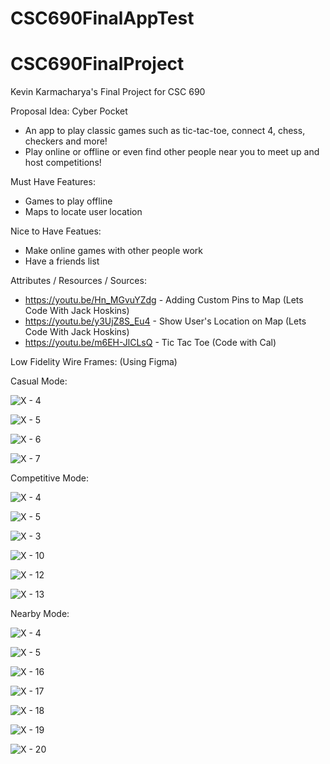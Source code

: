# CSC690FinalAppTest

# CSC690FinalProject

Kevin Karmacharya's Final Project for CSC 690 


Proposal Idea: Cyber Pocket

- An app to play classic games such as tic-tac-toe, connect 4, chess, checkers and more!
- Play online or offline or even find other people near you to meet up and host competitions!

Must Have Features:
- Games to play offline 
- Maps to locate user location

Nice to Have Featues:
- Make online games with other people work
- Have a friends list

Attributes / Resources / Sources:
- https://youtu.be/Hn_MGvuYZdg - Adding Custom Pins to Map (Lets Code With Jack Hoskins)
- https://youtu.be/y3UjZ8S_Eu4 - Show User's Location on Map (Lets Code With Jack Hoskins)
- https://youtu.be/m6EH-JlCLsQ - Tic Tac Toe (Code with Cal)


Low Fidelity Wire Frames: (Using Figma)

Casual Mode:

![X - 4](https://user-images.githubusercontent.com/25759016/145351125-1dc23fdf-9579-4278-b3f4-4cacef2d8d51.png)

![X - 5](https://user-images.githubusercontent.com/25759016/145351166-c70763a7-f71d-4df4-9297-b31133437dbe.png)

![X - 6](https://user-images.githubusercontent.com/25759016/145351347-0c0504dd-83fb-4284-819c-24c1b02ebde8.png)

![X - 7](https://user-images.githubusercontent.com/25759016/145351325-4f24bd56-0708-45c3-bb2c-ddb9bae2b920.png)


Competitive Mode:

![X - 4](https://user-images.githubusercontent.com/25759016/145351125-1dc23fdf-9579-4278-b3f4-4cacef2d8d51.png)

![X - 5](https://user-images.githubusercontent.com/25759016/145351166-c70763a7-f71d-4df4-9297-b31133437dbe.png)

![X - 3](https://user-images.githubusercontent.com/25759016/145351483-df2782e4-e10a-4f3d-bcc3-dd9f1f58db4a.png)

![X - 10](https://user-images.githubusercontent.com/25759016/145351501-d00306ca-9b9c-4f1f-bcdc-9360b3e99a9a.png)

![X - 12](https://user-images.githubusercontent.com/25759016/145351521-12ad661a-af2a-4e84-bffd-48f6b2582fe5.png)

![X - 13](https://user-images.githubusercontent.com/25759016/145351528-89d79e82-2043-4ac7-8d4b-61259b70b841.png)

Nearby Mode:

![X - 4](https://user-images.githubusercontent.com/25759016/145351125-1dc23fdf-9579-4278-b3f4-4cacef2d8d51.png)

![X - 5](https://user-images.githubusercontent.com/25759016/145351166-c70763a7-f71d-4df4-9297-b31133437dbe.png)

![X - 16](https://user-images.githubusercontent.com/25759016/145351623-b15ee38b-f387-4e76-81f7-c1cc1113bbe5.png)

![X - 17](https://user-images.githubusercontent.com/25759016/145351631-91e8f3c1-91da-4e5c-927f-1bfda84192d0.png)

![X - 18](https://user-images.githubusercontent.com/25759016/145351634-c7c62c27-89f3-4563-81d1-4a59b629f5a2.png)

![X - 19](https://user-images.githubusercontent.com/25759016/145351640-ca029881-e402-4a50-9af2-9c3f3e9ba0e6.png)

![X - 20](https://user-images.githubusercontent.com/25759016/145351646-8bfc630f-f0ad-4234-9adf-0a879877e467.png)

